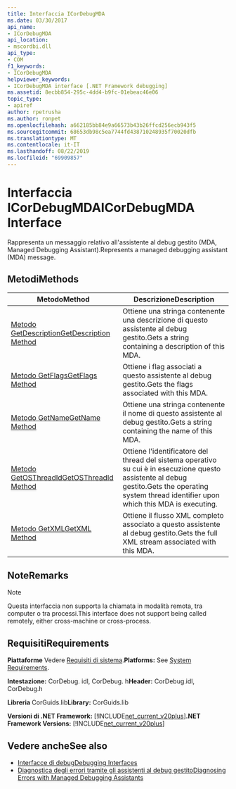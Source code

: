 ```yaml
---
title: Interfaccia ICorDebugMDA
ms.date: 03/30/2017
api_name:
- ICorDebugMDA
api_location:
- mscordbi.dll
api_type:
- COM
f1_keywords:
- ICorDebugMDA
helpviewer_keywords:
- ICorDebugMDA interface [.NET Framework debugging]
ms.assetid: 8ecbb854-295c-4dd4-b9fc-01ebeac46e06
topic_type:
- apiref
author: rpetrusha
ms.author: ronpet
ms.openlocfilehash: a662185bb84e9a66573b43b26ffcd256ecb943f5
ms.sourcegitcommit: 68653db98c5ea7744fd438710248935f70020dfb
ms.translationtype: MT
ms.contentlocale: it-IT
ms.lasthandoff: 08/22/2019
ms.locfileid: "69909857"
---
```

# <a name="icordebugmda-interface"></a><span data-ttu-id="4f0a6-102">Interfaccia ICorDebugMDA</span><span class="sxs-lookup"><span data-stu-id="4f0a6-102">ICorDebugMDA Interface</span></span>
<span data-ttu-id="4f0a6-103">Rappresenta un messaggio relativo all'assistente al debug gestito (MDA, Managed Debugging Assistant).</span><span class="sxs-lookup"><span data-stu-id="4f0a6-103">Represents a managed debugging assistant (MDA) message.</span></span>  
  
## <a name="methods"></a><span data-ttu-id="4f0a6-104">Metodi</span><span class="sxs-lookup"><span data-stu-id="4f0a6-104">Methods</span></span>  
  
|<span data-ttu-id="4f0a6-105">Metodo</span><span class="sxs-lookup"><span data-stu-id="4f0a6-105">Method</span></span>|<span data-ttu-id="4f0a6-106">Descrizione</span><span class="sxs-lookup"><span data-stu-id="4f0a6-106">Description</span></span>|  
|------------|-----------------|  
|[<span data-ttu-id="4f0a6-107">Metodo GetDescription</span><span class="sxs-lookup"><span data-stu-id="4f0a6-107">GetDescription Method</span></span>](../../../../docs/framework/unmanaged-api/debugging/icordebugmda-getdescription-method.md)|<span data-ttu-id="4f0a6-108">Ottiene una stringa contenente una descrizione di questo assistente al debug gestito.</span><span class="sxs-lookup"><span data-stu-id="4f0a6-108">Gets a string containing a description of this MDA.</span></span>|  
|[<span data-ttu-id="4f0a6-109">Metodo GetFlags</span><span class="sxs-lookup"><span data-stu-id="4f0a6-109">GetFlags Method</span></span>](../../../../docs/framework/unmanaged-api/debugging/icordebugmda-getflags-method.md)|<span data-ttu-id="4f0a6-110">Ottiene i flag associati a questo assistente al debug gestito.</span><span class="sxs-lookup"><span data-stu-id="4f0a6-110">Gets the flags associated with this MDA.</span></span>|  
|[<span data-ttu-id="4f0a6-111">Metodo GetName</span><span class="sxs-lookup"><span data-stu-id="4f0a6-111">GetName Method</span></span>](../../../../docs/framework/unmanaged-api/debugging/icordebugmda-getname-method.md)|<span data-ttu-id="4f0a6-112">Ottiene una stringa contenente il nome di questo assistente al debug gestito.</span><span class="sxs-lookup"><span data-stu-id="4f0a6-112">Gets a string containing the name of this MDA.</span></span>|  
|[<span data-ttu-id="4f0a6-113">Metodo GetOSThreadId</span><span class="sxs-lookup"><span data-stu-id="4f0a6-113">GetOSThreadId Method</span></span>](../../../../docs/framework/unmanaged-api/debugging/icordebugmda-getosthreadid-method.md)|<span data-ttu-id="4f0a6-114">Ottiene l'identificatore del thread del sistema operativo su cui è in esecuzione questo assistente al debug gestito.</span><span class="sxs-lookup"><span data-stu-id="4f0a6-114">Gets the operating system thread identifier upon which this MDA is executing.</span></span>|  
|[<span data-ttu-id="4f0a6-115">Metodo GetXML</span><span class="sxs-lookup"><span data-stu-id="4f0a6-115">GetXML Method</span></span>](../../../../docs/framework/unmanaged-api/debugging/icordebugmda-getxml-method.md)|<span data-ttu-id="4f0a6-116">Ottiene il flusso XML completo associato a questo assistente al debug gestito.</span><span class="sxs-lookup"><span data-stu-id="4f0a6-116">Gets the full XML stream associated with this MDA.</span></span>|  
  
## <a name="remarks"></a><span data-ttu-id="4f0a6-117">Note</span><span class="sxs-lookup"><span data-stu-id="4f0a6-117">Remarks</span></span>  
  
> [!NOTE]
> <span data-ttu-id="4f0a6-118">Questa interfaccia non supporta la chiamata in modalità remota, tra computer o tra processi.</span><span class="sxs-lookup"><span data-stu-id="4f0a6-118">This interface does not support being called remotely, either cross-machine or cross-process.</span></span>  
  
## <a name="requirements"></a><span data-ttu-id="4f0a6-119">Requisiti</span><span class="sxs-lookup"><span data-stu-id="4f0a6-119">Requirements</span></span>  
 <span data-ttu-id="4f0a6-120">**Piattaforme** Vedere [Requisiti di sistema](../../../../docs/framework/get-started/system-requirements.md).</span><span class="sxs-lookup"><span data-stu-id="4f0a6-120">**Platforms:** See [System Requirements](../../../../docs/framework/get-started/system-requirements.md).</span></span>  
  
 <span data-ttu-id="4f0a6-121">**Intestazione:** CorDebug. idl, CorDebug. h</span><span class="sxs-lookup"><span data-stu-id="4f0a6-121">**Header:** CorDebug.idl, CorDebug.h</span></span>  
  
 <span data-ttu-id="4f0a6-122">**Libreria** CorGuids.lib</span><span class="sxs-lookup"><span data-stu-id="4f0a6-122">**Library:** CorGuids.lib</span></span>  
  
 <span data-ttu-id="4f0a6-123">**Versioni di .NET Framework:** [!INCLUDE[net_current_v20plus](../../../../includes/net-current-v20plus-md.md)]</span><span class="sxs-lookup"><span data-stu-id="4f0a6-123">**.NET Framework Versions:** [!INCLUDE[net_current_v20plus](../../../../includes/net-current-v20plus-md.md)]</span></span>  
  
## <a name="see-also"></a><span data-ttu-id="4f0a6-124">Vedere anche</span><span class="sxs-lookup"><span data-stu-id="4f0a6-124">See also</span></span>

- [<span data-ttu-id="4f0a6-125">Interfacce di debug</span><span class="sxs-lookup"><span data-stu-id="4f0a6-125">Debugging Interfaces</span></span>](../../../../docs/framework/unmanaged-api/debugging/debugging-interfaces.md)
- [<span data-ttu-id="4f0a6-126">Diagnostica degli errori tramite gli assistenti al debug gestito</span><span class="sxs-lookup"><span data-stu-id="4f0a6-126">Diagnosing Errors with Managed Debugging Assistants</span></span>](../../../../docs/framework/debug-trace-profile/diagnosing-errors-with-managed-debugging-assistants.md)

